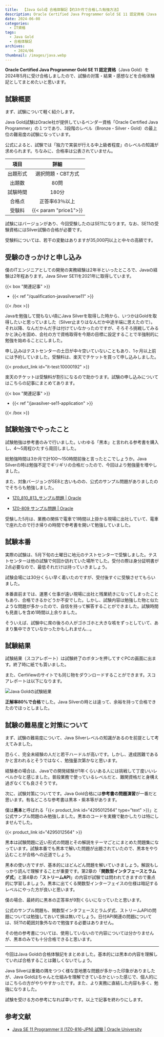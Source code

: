 ```yaml
---
title:  【Java Gold】合格体験記【約3か月で合格した勉強方法】
description: Oracle Certified Java Programmer Gold SE 11 認定資格（Java Gold）を2024年6月に受け合格しましたので、試験の対策・結果・感想などを合格体験記としてまとめたいと思います。
date: 2024-06-08
categories: 
  - IT資格
tags: 
  - Java Gold
  - 合格体験記
archives:
    - 2024/06
thumbnail: /images/java.webp
---
```


**Oracle Certified Java Programmer Gold SE 11 認定資格**（Java Gold）を2024年5月に受け合格しましたので、試験の対策・結果・感想などを合格体験記としてまとめたいと思います。

<!--more-->

## 試験概要

まず、試験について軽く紹介します。

Java Gold試験はOracle社が提供しているベンダー資格「Oracle Certified Java Programmer」の１つであり、3段階のレベル（Bronze・Silver・Gold）の最上位の難易度の試験になっています。

公式によると、試験では「独力で実装が行える中上級者程度」のレベルの知識が求められます。ちなみに、合格率は公表されていません。

|項目|詳細|
| :---: | :---: |
|出題形式|選択問題・CBT方式|
|出題数|80問|
|試験時間|180分|
|合格点|正答率63％以上|
|受験料|{{< param "price1">}}|

試験にはバージョンがあり、今回受験したのはSE11になります。なお、SE11の受験資格にはSilver試験の合格が必要です。

受験料については、若干の変動はありますが35,000円以上と中々の高額です。

## 受験のきっかけと申し込み

僕のITエンジニアとしての開発の実務経験は2年半といったところで、Javaの経験は2年程あります。Java Silver SE11を2021年に取得しています。

{{< box "関連記事" >}}
<ul>
<li>{{< ref "/qualification-javasilverse11" >}}</li>
</ul>
{{< /box >}}

Javaを勉強して間もない頃にJava Silverを取得した時から、いつかはGoldを取得したいと思っていました（Silver止まりはなんだか中途半端に思えたので）。それ以降、なんだかんだ手は付けていなかったのですが、そろそろ挑戦してみるかと決心を固め、会社の方で資格取得を今期の目標に設定することで半強制的に勉強を始めることにしました。

申し込みはテストセンターの土日が中々空いていないこともあり、1ヶ月以上前には予約していました。受験料は、楽天でチケットを買って申し込みしました。

{{< product_link id="it-test:10000192" >}}

楽天のチケットは受験料が割引になるので助かります。試験の申し込みについてはこちらの記事にまとめてあります。

{{< box "関連記事" >}}
<ul>
<li>{{< ref "/javasilver-se11-application" >}}</li>
</ul>
{{< /box >}}

## 試験勉強でやったこと

試験勉強は参考書のみで行いました。いわゆる「黒本」と言われる参考書を購入し、4～5周程ひたすら周回しました。

総勉強時間は3か月で計100～150時間前後と言ったとこでしょうか。Java Silverの時は勉強不足でギリギリの合格だったので、今回はより勉強量を増やしました。

また、対象バージョンがSE8と古いものの、公式のサンプル問題がありましたのでそちらも勉強しました。

* [1Z0_810_813_サンプル問題 | Oracle](https://www.oracle.com/jp/education/certification/ocjp-gold-se8-3305267-ja.html)

* [1Z0-809 サンプル問題 | Oracle](https://www.oracle.com/jp/education/certification/java-809a-3516143-ja.html)

受験した5月は、業務の関係で電車で1時間以上掛かる現場に出社していて、電車で座れたので行き帰りの時間で参考書を開いて勉強していました。

## 試験本番

実際の試験は、5月下旬の土曜日に地元のテストセンターで受験しました。テストセンターは他の試験で何回か訪れていた場所でした。受付の際は身分証明書が2点必要なので、最低それだけは持っていきましょう。

試験会場には30分くらい早く着いたのですが、受付後すぐに受験させてもらいました。

本番直前までは、運悪く仕事が遠い現場に出社と残業続きになってしまったこともあり、合格できるかどうか不安でした。しかし、試験内容は勉強した物と似たような問題が多かったので、自信を持って解答することができました。試験時間も見直しを含め1時間以上余りました。

そういえば、試験中に席の後ろの人がゴホゴホと大きな咳をずっとしていて、あまり集中できていなかったかもしれません…。

## 試験結果

試験結果（スコアレポート）は試験終了のボタンを押してすぐPCの画面に出ます。終了時に紙でも貰いました。

また、CertViewのサイトでも同じ物をダウンロードすることができます。スコアレポートは以下になります。

![Java Goldの試験結果](/images/qualification-javagold-se11-01.png)

**正解率80%で合格**でした。Java Silverの時とは違って、余裕を持って合格できたのでほっとしました。

## 試験の難易度と対策について

まず、試験の難易度について、Java Silverレベルの知識があるのを前提として考えてみました。

恐らく、完全未経験の人だと若干ハードルが高いです。しかし、達成困難であるかと言われるとそうではなく、勉強量次第かなと思います。

経験者の場合は、Javaでの開発経験が1年くらいある人には挑戦して丁度いいレベルかなと感じました。普段業務で使っているレベルだと、難関資格だと身構え過ぎなくても良さそうです。

次に、試験対策についてです。Java Gold合格には**参考書の問題演習**が一番だと思います。有名どころな参考書は黒本・紫本等があります。

僕は**黒本**と呼ばれる「{{< product_link id="4295012564" type="text" >}}」と公式サンプル問題のみ勉強しました。黒本のコードを実機で動かしたりは特にしませんでした。

{{< product_link id="4295012564" >}}

黒本は試験問題に近い形式の問題とその解説をテーマごとにまとめた問題集になっています。試験本番でも黒本で解いた問題が出題されていたので、黒本をやり込むことが合格への近道でしょう。

黒本の使い方ですが、基本的にはどんどん問題を解いていきましょう。解説もしっかり読んで理解することが重要です。第2章の「**関数型インタフェースとラムダ式**」と第4章の「**ストリームAPI**」の内容が試験では問われてきますので重点的に学習しましょう。黒本に出てくる関数型インターフェイスの仕様は暗記するレベルにやった方が良いと思います。

僕の場合、最終的に黒本の正答率が9割くらいになっていたと思います。

公式のサンプル問題も、関数型インタフェースとラムダ式、ストリームAPIの問題については勉強しておいて損は無いでしょう。日付API関連の問題については、SE11の範囲対象外なので勉強する必要はありません。

その他の参考書については、使用していないので内容については分かりませんが、黒本のみでも十分合格できると思います。

* * *

今回はJava Goldの合格体験記をまとめました。基本的には黒本の内容を理解していれば合格することは難しくないでしょう。

Java Silverは重箱の隅をつつく様な意地悪な問題が多かった印象がありましたが、Java Goldはちゃんと仕組みを理解できているかといった感じで、個人的にはこちらの方がやりやすかったです。また、より実務に直結した内容も多く、勉強になりました。

試験を受ける方の参考になれば幸いです。以上で記事を終わりにします。

## 参考文献

* [Java SE 11 Programmer II (1Z0-816-JPN) 試験 | Oracle University](https://www.oracle.com/jp/education/certification/1z0-816-jpn-31705-ja.html)